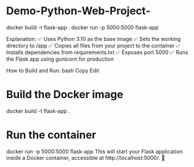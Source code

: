 # Demo-Python-Web-Project-


docker build -t flask-app .
docker run -p 5000:5000 flask-app




Explanation:
✅ Uses Python 3.10 as the base image
✅ Sets the working directory to /app
✅ Copies all files from your project to the container
✅ Installs dependencies from requirements.txt
✅ Exposes port 5000
✅ Runs the Flask app using gunicorn for production

How to Build and Run:
bash
Copy
Edit
# Build the Docker image
docker build -t flask-app .

# Run the container
docker run -p 5000:5000 flask-app
This will start your Flask application inside a Docker container, accessible at http://localhost:5000/. 🚀
